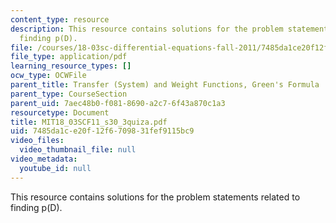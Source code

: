 ```yaml
---
content_type: resource
description: This resource contains solutions for the problem statements related to
  finding p(D).
file: /courses/18-03sc-differential-equations-fall-2011/7485da1ce20f12f6709831fef9115bc9_MIT18_03SCF11_s30_3quiza.pdf
file_type: application/pdf
learning_resource_types: []
ocw_type: OCWFile
parent_title: Transfer (System) and Weight Functions, Green's Formula
parent_type: CourseSection
parent_uid: 7aec48b0-f081-8690-a2c7-6f43a870c1a3
resourcetype: Document
title: MIT18_03SCF11_s30_3quiza.pdf
uid: 7485da1c-e20f-12f6-7098-31fef9115bc9
video_files:
  video_thumbnail_file: null
video_metadata:
  youtube_id: null
---
```

This resource contains solutions for the problem statements related to finding p(D).

